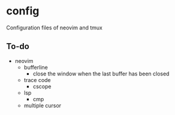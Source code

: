 # config
Configuration files of neovim and tmux

## To-do
- neovim
    - bufferline
        - close the window when the last buffer has been closed
    - trace code
        - cscope
    - lsp
        - cmp
    - multiple cursor
